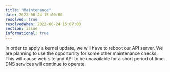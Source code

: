 ```yaml
---
title: "Maintenance"
date: 2022-06-24 15:00:00
resolved: true
resolvedWhen: 2022-06-24 15:07:00
section: issue
informational: true
---
```


In order to apply a kernel update, we will have to reboot our API server. We are planning to use the opportunity for some other maintenance checks. This will cause web site and API to be unavailable for a short period of time. DNS services will continue to operate.
